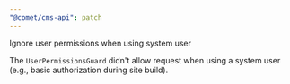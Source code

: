 ```yaml
---
"@comet/cms-api": patch
---
```


Ignore user permissions when using system user

The `UserPermissionsGuard` didn't allow request when using a system user (e.g., basic authorization during site build).
